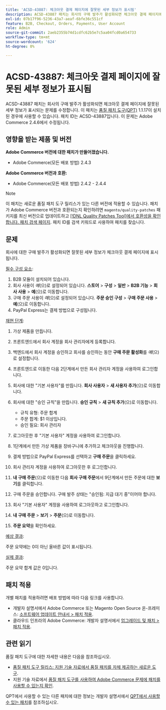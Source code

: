 ```yaml
---
title: 'ACSD-43887: 체크아웃 결제 페이지에 잘못된 세부 정보가 표시됨'
description: ACSD-43887 패치는 회사의 구매 발주가 활성화되면 체크아웃 결제 페이지에 잘못된 세부 정보가 표시되는 문제를 수정합니다. 이 패치는 [Quality Patches Tool (QPT)](/help/announcements/adobe-commerce-announcements/magento-quality-patches-released-new-tool-to-self-serve-quality-patches.md) 1.1.17이 설치된 경우 사용할 수 있습니다. 패치 ID는 ACSD-43887입니다. 이 문제는 Adobe Commerce 2.4.6에서 수정됩니다.
exl-id: 07b17f96-5236-43a7-aeaf-6bfe36c551cf
feature: B2B, Checkout, Orders, Payments, User Account
role: Admin
source-git-commit: 2aeb2355b74d1cdfc62b5e7c5aa04fcd0a654733
workflow-type: tm+mt
source-wordcount: '624'
ht-degree: 0%

---
```


# ACSD-43887: 체크아웃 결제 페이지에 잘못된 세부 정보가 표시됨

ACSD-43887 패치는 회사의 구매 발주가 활성화되면 체크아웃 결제 페이지에 잘못된 세부 정보가 표시되는 문제를 수정합니다. 이 패치는 [품질 패치 도구(QPT)](/help/announcements/adobe-commerce-announcements/magento-quality-patches-released-new-tool-to-self-serve-quality-patches.md) 1.1.17이 설치된 경우에 사용할 수 있습니다. 패치 ID는 ACSD-43887입니다. 이 문제는 Adobe Commerce 2.4.6에서 수정됩니다.

## 영향을 받는 제품 및 버전

**Adobe Commerce 버전에 대한 패치가 만들어졌습니다.**

* Adobe Commerce(모든 배포 방법) 2.4.3

**Adobe Commerce 버전과 호환:**

* Adobe Commerce(모든 배포 방법) 2.4.2 - 2.4.4

>[!NOTE]
>
>이 패치는 새로운 품질 패치 도구 릴리스가 있는 다른 버전에 적용할 수 있습니다. 패치가 Adobe Commerce 버전과 호환되는지 확인하려면 `magento/quality-patches` 패키지를 최신 버전으로 업데이트하고 [[!DNL Quality Patches Tool]에서 호환성을 확인합니다. 패치 검색 페이지](https://experienceleague.adobe.com/tools/commerce-quality-patches/index.html). 패치 ID를 검색 키워드로 사용하여 패치를 찾습니다.

## 문제

회사에 대한 구매 발주가 활성화되면 잘못된 세부 정보가 체크아웃 결제 페이지에 표시됩니다.

<u>필수 구성 요소</u>:

1. B2B 모듈이 설치되어 있습니다.
1. 회사 사용이 _예_(으)로 설정되어 있습니다. **스토어** > **구성** > **일반** > **B2B 기능** > **회사 사용** > **예**(으)로 이동합니다.
1. 구매 주문 사용이 _예_(으)로 설정되어 있습니다. **주문 승인 구성** > **구매 주문 사용** > **예**(으)로 이동합니다.
1. PayPal Express는 결제 방법으로 구성됩니다.

<u>재현 단계</u>:

1. 가상 제품을 만듭니다.
1. 프론트엔드에서 회사 계정을 회사 관리자에게 등록합니다.
1. 백엔드에서 회사 계정을 승인하고 회사를 승인하는 동안 **구매 주문 활성화**&#x200B;를 _예_(으)로 설정합니다.
1. 프론트엔드로 이동한 다음 2단계에서 만든 회사 관리자 계정을 사용하여 로그인합니다.
1. 회사에 대한 &quot;기본 사용자&quot;를 만듭니다. **회사 사용자** > **새 사용자 추가**(으)로 이동합니다.
1. 회사에 대한 &quot;승인 규칙&quot;을 만듭니다. **승인 규칙** > **새 규칙 추가**(으)로 이동합니다.

   * 규칙 유형: 주문 합계
   * 주문 합계: $1 이상입니다.
   * 승인 필요: 회사 관리자

1. 로그아웃한 후 &quot;기본 사용자&quot; 계정을 사용하여 로그인합니다.
1. 1단계에서 만든 가상 제품을 장바구니에 추가하고 체크아웃을 진행합니다.
1. 결제 방법으로 PayPal Express를 선택하고 **구매 주문**&#x200B;을 클릭하세요.
1. 회사 관리자 계정을 사용하여 로그아웃한 후 로그인합니다.
1. **내 구매 주문**(으)로 이동한 다음 **회사 구매 주문**&#x200B;에서 9단계에서 만든 주문에 대한 **보기**&#x200B;를 클릭합니다.
1. 구매 주문을 승인합니다. 구매 발주 상태는 &quot;승인됨: 지급 대기 중&quot;이어야 합니다.
1. 회사 &quot;기본 사용자&quot; 계정을 사용하여 로그아웃하고 로그인합니다.
1. **내 구매 주문** > **보기** > **주문**(으)로 이동합니다.
1. **주문 요약**&#x200B;을 확인하세요.

<u>예상 결과</u>:

주문 요약에는 0이 아닌 올바른 값이 표시됩니다.

<u>실제 결과</u>:

주문 요약 합계 값은 0입니다.

## 패치 적용

개별 패치를 적용하려면 배포 방법에 따라 다음 링크를 사용합니다.

* 개발자 설명서에서 Adobe Commerce 또는 Magento Open Source 온-프레미스: [소프트웨어 업데이트 안내서 > 패치 적용](https://experienceleague.adobe.com/en/docs/commerce-operations/tools/quality-patches-tool/usage).
* 클라우드 인프라의 Adobe Commerce: 개발자 설명서에서 [업그레이드 및 패치 > 패치 적용](https://experienceleague.adobe.com/en/docs/commerce-cloud-service/user-guide/develop/upgrade/apply-patches).

## 관련 읽기

품질 패치 도구에 대한 자세한 내용은 다음을 참조하십시오.

* [품질 패치 도구 릴리스: 지원 기술 자료에서 품질 패치를 자체 제공하는 새로운 도구](/help/announcements/adobe-commerce-announcements/magento-quality-patches-released-new-tool-to-self-serve-quality-patches.md).
* 지원 기술 자료에서 [품질 패치 도구를 사용하여 Adobe Commerce 문제에 패치를 사용할 수 있는지 확인](/help/support-tools/patches-available-in-qpt-tool/check-patch-for-magento-issue-with-magento-quality-patches.md).

QPT에서 사용할 수 있는 다른 패치에 대한 정보는 개발자 설명서에서 [QPT에서 사용할 수 있는 패치](https://experienceleague.adobe.com/tools/commerce-quality-patches/index.html)를 참조하십시오.
